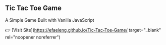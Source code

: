 ## Tic Tac Toe Game

A Simple Game Built with Vanilla JavaScript

👉 [Visit Site](https://efaeleng.github.io/Tic-Tac-Toe-Game/  target="_blank" rel="noopener noreferrer") 
